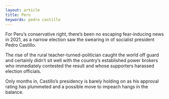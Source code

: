 ```yaml
---
layout: article
title: Peru
keywords: pedro castillo
---
```


For Peru’s conservative right, there’s been no escaping fear-inducing news in 2021, as a narrow election saw the swearing in of socialist president Pedro Castillo.

The rise of the rural teacher-turned-politician caught the world off guard and certainly didn’t sit well with the country’s established power brokers who immediately contested the result and whose supporters harassed election officials.

Only months in, Castillo’s presidency is barely holding on as his approval rating has plummeted and a possible move to impeach hangs in the balance.

